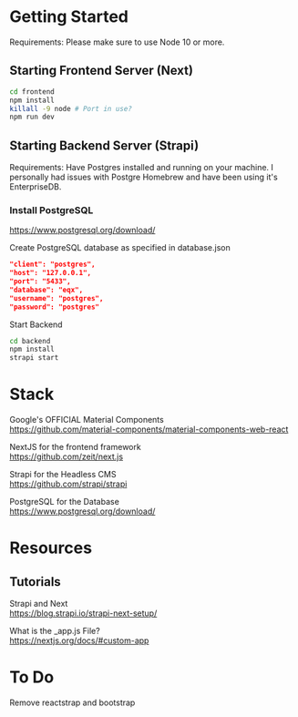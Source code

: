 # Getting Started

Requirements: Please make sure to use Node 10 or more.

## Starting Frontend Server (Next)

```bash
cd frontend
npm install
killall -9 node # Port in use?
npm run dev
```

## Starting Backend Server (Strapi)

Requirements: Have Postgres installed and running on your machine. I personally had issues with Postgre Homebrew and have been using it's EnterpriseDB.

### Install PostgreSQL
https://www.postgresql.org/download/

Create PostgreSQL database as specified in database.json

```json
"client": "postgres",
"host": "127.0.0.1",
"port": "5433",
"database": "eqx",
"username": "postgres",
"password": "postgres"
```

Start Backend

```bash
cd backend
npm install
strapi start
```


# Stack

Google's OFFICIAL Material Components  
https://github.com/material-components/material-components-web-react

NextJS for the frontend framework  
https://github.com/zeit/next.js

Strapi for the Headless CMS  
https://github.com/strapi/strapi

PostgreSQL for the Database  
https://www.postgresql.org/download/



# Resources

## Tutorials

Strapi and Next  
https://blog.strapi.io/strapi-next-setup/ 

What is the _app.js File?  
https://nextjs.org/docs/#custom-app




# To Do

Remove reactstrap and bootstrap


